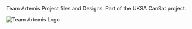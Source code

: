 Team Artemis Project files and Designs.
Part of the UKSA CanSat project.

![Team Artemis Logo](https://github.com/TinglyPants/CanSat-Can/blob/main/Resources/Artemis_W_A.png)